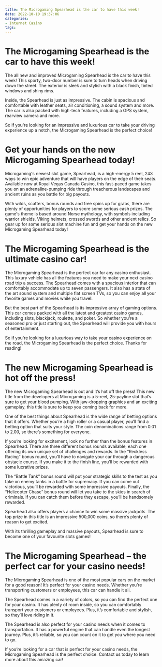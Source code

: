 ```yaml
---
title: The Microgaming Spearhead is the car to have this week!
date: 2022-10-10 19:37:06
categories:
- Internet Casino
tags:
---
```



#  The Microgaming Spearhead is the car to have this week!

The all new and improved Microgaming Spearhead is the car to have this week! This sporty, two-door number is sure to turn heads when driving down the street. The exterior is sleek and stylish with a black finish, tinted windows and shiny rims.

Inside, the Spearhead is just as impressive. The cabin is spacious and comfortable with leather seats, air conditioning, a sound system and more. The car is also packed with high-tech features, including a GPS system, rearview camera and more.

So if you're looking for an impressive and luxurious car to take your driving experience up a notch, the Microgaming Spearhead is the perfect choice!

#  Get your hands on the new Microgaming Spearhead today!

Microgaming's newest slot game, Spearhead, is a high-energy 5 reel, 243 ways to win epic adventure that will have players on the edge of their seats. Available now at Royal Vegas Canada Casino, this fast-paced game takes you on an adrenaline-pumping ride through treacherous landscapes and ancient ruins as you battle for big payouts.

With wilds, scatters, bonus rounds and free spins up for grabs, there are plenty of opportunities for players to score some serious cash prizes. The game's theme is based around Norse mythology, with symbols including warrior shields, Viking helmets, crossed swords and other ancient relics. So gear up for some serious slot machine fun and get your hands on the new Microgaming Spearhead today!

#  The Microgaming Spearhead is the ultimate casino car!

The Microgaming Spearhead is the perfect car for any casino enthusiast. This luxury vehicle has all the features you need to make your next casino road trip a success. The Spearhead comes with a spacious interior that can comfortably accommodate up to seven passengers. It also has a state of the art sound system and multiple flat screen TVs, so you can enjoy all your favorite games and movies while you travel.

But the best part of the Spearhead is its impressive array of gaming options. This car comes packed with all the latest and greatest casino games, including slots, blackjack, roulette, and poker. So whether you're a seasoned pro or just starting out, the Spearhead will provide you with hours of entertainment.

So if you're looking for a luxurious way to take your casino experience on the road, the Microgaming Spearhead is the perfect choice. Thanks for reading!

#  The new Microgaming Spearhead is hot off the press!

The new Microgaming Spearhead is out and it’s hot off the press! This new title from the developers at Microgaming is a 5-reel, 25-payline slot that’s sure to get your blood pumping. With jaw-dropping graphics and an exciting gameplay, this title is sure to keep you coming back for more.

One of the best things about Spearhead is the wide range of betting options that it offers. Whether you’re a high roller or a casual player, you’ll find a betting option that suits your style. The coin denominations range from 0.01 to 2.00, so there’s something for everyone.

If you’re looking for excitement, look no further than the bonus features in Spearhead. There are three different bonus rounds available, each one offering its own unique set of challenges and rewards. In the “Reckless Racing” bonus round, you’ll have to navigate your car through a dangerous obstacle course. If you make it to the finish line, you’ll be rewarded with some lucrative prizes.

The “Battle Tank” bonus round will put your strategic skills to the test as you take on enemy tanks in a battle for supremacy. If you can come out victorious, you’ll be rewarded with some impressive payouts. Finally, the “Helicopter Chase” bonus round will let you take to the skies in search of criminals. If you can catch them before they escape, you’ll be handsomely rewarded.

Spearhead also offers players a chance to win some massive jackpots. The top prize in this title is an impressive 500,000 coins, so there’s plenty of reason to get excited.

With its thrilling gameplay and massive payouts, Spearhead is sure to become one of your favourite slots games!

#  The Microgaming Spearhead – the perfect car for your casino needs!

The Microgaming Spearhead is one of the most popular cars on the market for a good reason! It’s perfect for your casino needs. Whether you’re transporting customers or employees, this car can handle it all.

The Spearhead comes in a variety of colors, so you can find the perfect one for your casino. It has plenty of room inside, so you can comfortably transport your customers or employees. Plus, it’s comfortable and stylish, so they’ll love riding in it.

The Spearhead is also perfect for your casino needs when it comes to transportation. It has a powerful engine that can handle even the longest journey. Plus, it’s reliable, so you can count on it to get you where you need to go.

If you’re looking for a car that is perfect for your casino needs, the Microgaming Spearhead is the perfect choice. Contact us today to learn more about this amazing car!